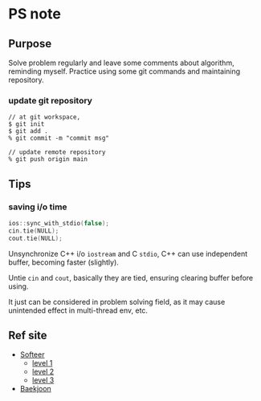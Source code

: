 # PS note

## Purpose
Solve problem regularly and leave some comments about algorithm, reminding myself.
Practice using some git commands and maintaining repository.

### update git repository
```
// at git workspace,
$ git init
$ git add .
% git commit -m "commit msg"

// update remote repository
% git push origin main
```

## Tips
### saving i/o time
```c
ios::sync_with_stdio(false);
cin.tie(NULL);
cout.tie(NULL);
```
Unsynchronize C++ i/o `iostream` and C `stdio`, C++ can use independent buffer, becoming faster (slightly). 

Untie `cin` and `cout`, basically they are tied, ensuring clearing buffer before using.

It just can be considered in problem solving field, as it may cause unintended effect in multi-thread env, etc.

## Ref site
* [Softeer](https://softeer.ai/index)
    * [level 1](https://github.com/Sunghooon/ps_algorithm/tree/main/lv_1)
    * [level 2](https://github.com/Sunghooon/ps_algorithm/tree/main/lv_2)
    * [level 3](https://github.com/Sunghooon/ps_algorithm/tree/main/lv_3)
* [Baekjoon](https://www.acmicpc.net/)
